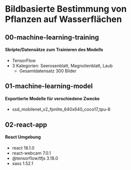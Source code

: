 # Bildbasierte Bestimmung von Pflanzen auf Wasserflächen

## 00-machine-learning-training
#### Skripte/Datensätze zum Trainieren des Modells
- TensorFlow
- 3 Kategorien: Seerosenblatt, Magnolienblatt, Laub
    - Gesamtdatensatz 300 Bilder

## 01-machine-learning-model
#### Exportierte Modelle für verschiedene Zwecke
- ssd_mobilenet_v2_fpnlite_640x640_coco17_tpu-8

## 02-react-app
#### React Umgebung
- react 18.1.0
- react-webcam 7.0.1
- @tensorflow/tfjs 3.18.0
- sass 1.52.1
